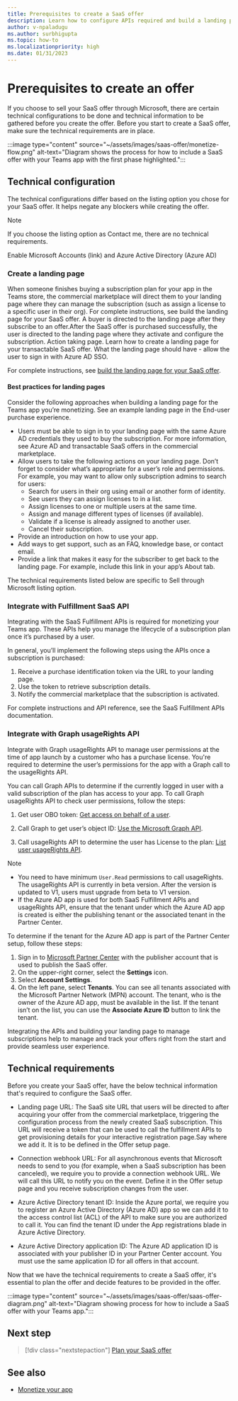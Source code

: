 ```yaml
---
title: Prerequisites to create a SaaS offer
description: Learn how to configure APIs required and build a landing page for your SaaS offer.
author: v-npaladugu
ms.author: surbhigupta
ms.topic: how-to
ms.localizationpriority: high 
ms.date: 01/31/2023
---
```

# Prerequisites to create an offer

If you choose to sell your SaaS offer through Microsoft, there are certain technical configurations to be done and technical information to be gathered before you create the offer. Before you start to create a SaaS offer, make sure the technical requirements are in place.

:::image type="content" source="~/assets/images/saas-offer/monetize-flow.png" alt-text="Diagram shows the process for how to include a SaaS offer with your Teams app with the first phase highlighted.":::

## Technical configuration

The technical configurations differ based on the listing option you chose for your SaaS offer. It helps negate any blockers while creating the offer.

> [!NOTE]
> If you choose the listing option as Contact me, there are no technical requirements.

Enable Microsoft Accounts (link) and Azure Active Directory (Azure AD)

### Create a landing page

When someone finishes buying a subscription plan for your app in the Teams store, the commercial marketplace will direct them to your landing page where they can manage the subscription (such as assign a license to a specific user in their org). For complete instructions, see build the landing page for your SaaS offer. A buyer is directed to the landing page after they subscribe to an offer.After the SaaS offer is purchased successfully, the user is directed to the landing page where they activate and configure the subscription. Action taking page. Learn how to create a landing page for your transactable SaaS offer. What the landing page should have - allow the user to sign in with Azure AD SSO.

For complete instructions, see [build the landing page for your SaaS offer](/azure/marketplace/azure-ad-transactable-saas-landing-page).

#### Best practices for landing pages

Consider the following approaches when building a landing page for the Teams app you’re monetizing. See an example landing page in the End-user purchase experience.

* Users must be able to sign in to your landing page with the same Azure AD credentials they used to buy the subscription. For more information, see Azure AD and transactable SaaS offers in the commercial marketplace.
* Allow users to take the following actions on your landing page. Don’t forget to consider what’s appropriate for a user’s role and permissions. For example, you may want to allow only subscription admins to search for users:
  * Search for users in their org using email or another form of identity.
  * See users they can assign licenses to in a list.
  * Assign licenses to one or multiple users at the same time.
  * Assign and manage different types of licenses (if available).
  * Validate if a license is already assigned to another user.
  * Cancel their subscription.
* Provide an introduction on how to use your app.
* Add ways to get support, such as an FAQ, knowledge base, or contact email.
* Provide a link that makes it easy for the subscriber to get back to the landing page. For example, include this link in your app’s About tab.

The technical requirements listed below are specific to Sell through Microsoft listing option.

### Integrate with Fulfillment SaaS API

Integrating with the SaaS Fulfillment APIs is required for monetizing your Teams app. These APIs help you manage the lifecycle of a subscription plan once it’s purchased by a user.

In general, you’ll implement the following steps using the APIs once a subscription is purchased:

  1. Receive a purchase identification token via the URL to your landing page.
  1. Use the token to retrieve subscription details.
  1. Notify the commercial marketplace that the subscription is activated.

For complete instructions and API reference, see the SaaS Fulfillment APIs documentation.

### Integrate with Graph usageRights API

Integrate with Graph usageRights API to manage user permissions at the time of app launch by a customer who has a purchase license. You're required to determine the user’s permissions for the app with a Graph call to the usageRights API.

You can call Graph APIs to determine if the currently logged in user with a valid subscription of the plan has access to your app. To call Graph usageRights API to check user permissions, follow the steps:

  1. Get user OBO token: [Get access on behalf of a user](/graph/auth-v2-user).

  1. Call Graph to get user’s object ID: [Use the Microsoft Graph API](/graph/use-the-api).

  1. Call usageRights API to determine the user has License to the plan: [List user usageRights API](/graph/api/user-list-usagerights?view=graph-rest-beta&tabs=http&preserve-view=true).

  > [!NOTE]
  >
  > * You need to have minimum `User.Read` permissions to call usageRights.
  > The usageRights API is currently in beta version. After the version is updated to V1, users must upgrade from beta to V1 version.
  > * If the Azure AD app is used for both SaaS Fulfillment APIs and usageRights API, ensure that the tenant under which the Azure AD app is created is either the publishing tenant or the associated tenant in the Partner Center.

To determine if the tenant for the Azure AD app is part of the Partner Center setup, follow these steps:

  1. Sign in  to [Microsoft Partner Center](https://partner.microsoft.com/) with the publisher account that is used to publish the SaaS offer.
  1. On the upper-right corner, select the **Settings** icon.
  1. Select **Account Settings**.
  1. On the left pane, select **Tenants**.
    You can see all tenants associated with the Microsoft Partner Network (MPN) account. The tenant, who is the owner of the Azure AD app, must be available in the list. If the tenant isn’t on the list, you can use the **Associate Azure ID** button to link the tenant.

Integrating the APIs and building your landing page to manage subscriptions help to manage and track your offers right from the start and provide seamless user experience.

## Technical requirements

Before you create your SaaS offer, have the below technical information that's required to configure the SaaS offer.

* Landing page URL: The SaaS site URL that users will be directed to after acquiring your offer from the commercial marketplace, triggering the configuration process from the newly created SaaS subscription. This URL will receive a token that can be used to call the fulfillment APIs to get provisioning details for your interactive registration page.Say where we add it. It is to be defined in the Offer setup page.

* Connection webhook URL: For all asynchronous events that Microsoft needs to send to you (for example, when a SaaS subscription has been canceled), we require you to provide a connection webhook URL. We will call this URL to notify you on the event. Define it in the Offer setup page and you receive subscription changes from the user.

* Azure Active Directory tenant ID: Inside the Azure portal, we require you to register an Azure Active Directory (Azure AD) app so we can add it to the access control list (ACL) of the API to make sure you are authorized to call it. You can find the tenant ID under the App registrations blade in Azure Active Directory.

* Azure Active Directory application ID: The Azure AD application ID is associated with your publisher ID in your Partner Center account. You must use the same application ID for all offers in that account.

Now that we have the technical requirements to create a SaaS offer, it's essential to plan the offer and decide features to be provided in the offer.

:::image type="content" source="~/assets/images/saas-offer/saas-offer-diagram.png" alt-text="Diagram showing process for how to include a SaaS offer with your Teams app.":::

## Next step

> [!div class="nextstepaction"]
> [Plan your SaaS offer](include-saas-offer.md)

## See also

* [Monetize your app](monetize-overview.md)
